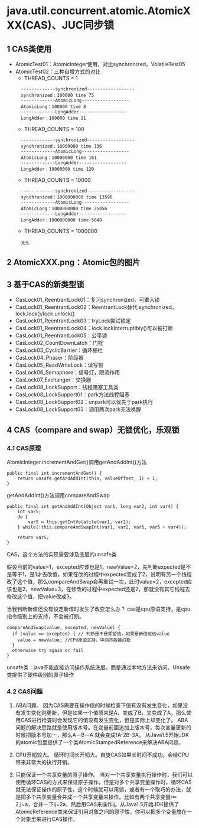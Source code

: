 # java.util.concurrent.atomic.AtomicXXX(CAS)、JUC同步锁
 
## 1 CAS类使用
- AtomicTest01：AtomicInteger使用，对比synchronized，VolatileTest05
- AtomicTest02：三种自增方式的对比
  - THREAD_COUNTS = 1
  ```
    -------------synchronized------------------
    synchronized：100000 time 75
    -------------AtomicLong------------------
    AtomicLong：100000 time 8
    -------------LongAdder------------------
    LongAdder：100000 time 11
  ```
  - THREAD_COUNTS = 100
  ```
    -------------synchronized------------------
    synchronized：10000000 time 136
    -------------AtomicLong------------------
    AtomicLong：10000000 time 161
    -------------LongAdder------------------
    LongAdder：10000000 time 120
  ```
  - THREAD_COUNTS = 10000
  ```
    -------------synchronized------------------
    synchronized：1000000000 time 13596
    -------------AtomicLong------------------
    AtomicLong：1000000000 time 25056
    -------------LongAdder------------------
    LongAdder：1000000000 time 5048
  ```
  - THREAD_COUNTS = 1000000
  ```
    太久
  ```
## 2 AtomicXXX.png：Atomic包的图片

## 3 基于CAS的新类型锁
- CasLock01_ReentrantLock01：复习synchronized，可重入锁
- CasLock01_ReentrantLock02：ReentrantLock替代 synchronized，lock.lock()/lock.unlock()
- CasLock01_ReentrantLock03：tryLock尝试锁定
- CasLock01_ReentrantLock04：lock.lockInterruptibly()可以被打断
- CasLock01_ReentrantLock05：公平锁
- CasLock02_CountDownLatch：门栓
- CasLock03_CyclicBarrier：循环栅栏
- CasLock04_Phaser：阶段器
- CasLock05_ReadWriteLock：读写锁
- CasLock06_Semaphore：信号灯，限流作用
- CasLock07_Exchanger：交换器
- CasLock08_LockSupport：线程阻塞工具类
- CasLock08_LockSupport01：park方法线程阻塞
- CasLock08_LockSupport02：unpark可以优先于park执行
- CasLock08_LockSupport03：调用两次park无法唤醒

## 4 CAS（compare and swap）无锁优化，乐观锁
### 4.1 CAS原理
AtomicInteger.incrementAndGet()调用getAndAddInt()方法
```
public final int incrementAndGet() {
    return unsafe.getAndAddInt(this, valueOffset, 1) + 1;
}
```
getAndAddInt()方法调用compareAndSwap
```
public final int getAndAddInt(Object var1, long var2, int var4) {
    int var5;
    do {
        var5 = this.getIntVolatile(var1, var2);
    } while(!this.compareAndSwapInt(var1, var2, var5, var5 + var4));

    return var5;
}
```
CAS，这个方法的实现需要涉及底层的unsafe类

假设目前的value=1，excepted应该也是1，newValue=2，先判断expected是不是等于1，是1才去改值，如果在改的过程中expected变成了2，说明有另一个线程改了这个值，那么compareAndSwap会再重试一次，此时value=2，excepted应该也是2，newValue=3，在修改的过程中expected还是2，那就没有其它线程去修改这个值，把value改成3。

当我判断新值还没有设定新值时发生了改变怎么办？
cas是cpu原语支持，是cpu指令级别上的支持，不会被打断。
```
compareAndSwap(value, excepted, newValue) {
  if (value == excepted) { // 判断是不是期望值，如果是新值赋给value
    value = newValue; //CPU原语支持，中间不能被打断
  }
  otherwise try again or fail
}
```
unsafe类：java不能直接访问操作系统底层，而是通过本地方法来访问。Unsafe类提供了硬件级别的原子操作
### 4.2 CAS问题
1. ABA问题。
因为CAS需要在操作值的时候检查下值有没有发生变化，如果没有发生变化则更新，但是如果一个值原来是A，变成了B，又变成了A，那么使用CAS进行检查时会发现它的值没有发生变化，但是实际上却变化了。
ABA问题的解决思路就是使用版本号。在变量前面追加上版本号，每次变量更新的时候把版本号加一，那么A－B－A 就会变成1A-2B-3A。
从Java1.5开始JDK的atomic包里提供了一个类AtomicStampedReference来解决ABA问题。

2. CPU开销较大。
循环时间长开销大。自旋CAS如果长时间不成功，会给CPU带来非常大的执行开销。

3. 只能保证一个共享变量的原子操作。
当对一个共享变量执行操作时，我们可以使用循环CAS的方式来保证原子操作，但是对多个共享变量操作时，循环CAS就无法保证操作的原子性，这个时候就可以用锁，或者有一个取巧的办法，就是把多个共享变量合并成一个共享变量来操作。比如有两个共享变量i＝2,j=a，合并一下ij=2a，然后用CAS来操作ij。从Java1.5开始JDK提供了AtomicReference类来保证引用对象之间的原子性，你可以把多个变量放在一个对象里来进行CAS操作。


